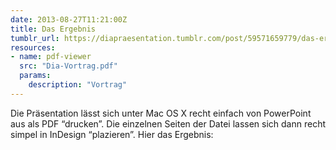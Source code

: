```yaml
---
date: 2013-08-27T11:21:00Z
title: Das Ergebnis
tumblr_url: https://diapraesentation.tumblr.com/post/59571659779/das-ergebnis
resources:
- name: pdf-viewer
  src: "Dia-Vortrag.pdf"
  params:
    description: "Vortrag"
---
```

Die Präsentation lässt sich unter Mac OS X recht einfach von PowerPoint aus als PDF “drucken”. Die einzelnen Seiten der Datei lassen sich dann recht simpel in InDesign “plazieren”. Hier das Ergebnis:
